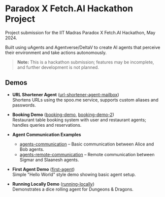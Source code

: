 # Paradox X Fetch.AI Hackathon Project

Project submission for the IIT Madras Paradox X Fetch.AI Hackathon, May 2024.

Built using uAgents and Agentverse/DeltaV to create AI agents that perceive their environment and take actions autonomously.

> **Note:** This is a hackathon submission; features may be incomplete, and further development is not planned.

## Demos

- **URL Shortener Agent** ([url-shortener-agent-mailbox](url-shortener-agent-mailbox))  
  Shortens URLs using the spoo.me service, supports custom aliases and passwords.

- **Booking Demo** ([booking-demo](booking-demo), [booking-demo-2](booking-demo-2))  
  Restaurant table booking system with user and restaurant agents; handles queries and reservations.

- **Agent Communication Examples**

  - [agents-communication](agents-communication) – Basic communication between Alice and Bob agents.
  - [agents-remote-communication](agents-remote-communication) – Remote communication between Sigmar and Slaanesh agents.

- **First Agent Demo** ([first-agent](first-agent))  
  Simple "Hello World" style demo showing basic agent setup.

- **Running Locally Demo** ([running-locally](running-locally))  
  Demonstrates a dice rolling agent for Dungeons & Dragons.
